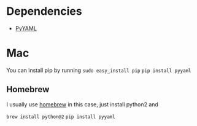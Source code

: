 # Dependencies

* [PyYAML](https://pyyaml.org/wiki/PyYAMLDocumentation)

# Mac

You can install pip by running
`sudo easy_install pip`
`pip install pyyaml`

## Homebrew
I usually use [homebrew](https://brew.sh/) in this case, just install python2 and

`brew install python@2`
`pip install pyyaml`
